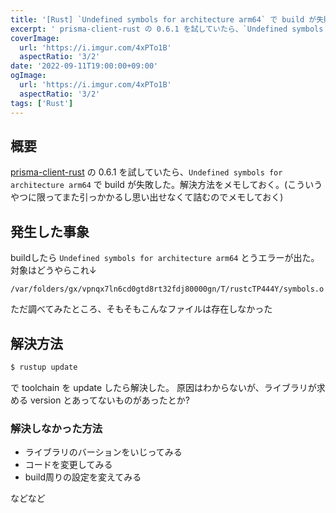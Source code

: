 ```yaml
---
title: '[Rust] `Undefined symbols for architecture arm64` で build が失敗したときにやったこと'
excerpt: ' prisma-client-rust の 0.6.1 を試していたら、`Undefined symbols for architecture arm64` で build が失敗した。解決方法をメモしておく。'
coverImage: 
  url: 'https://i.imgur.com/4xPTo1B'
  aspectRatio: '3/2'
date: '2022-09-11T19:00:00+09:00'
ogImage:
  url: 'https://i.imgur.com/4xPTo1B'
  aspectRatio: '3/2'
tags: ['Rust']
---
```

  
## 概要

 [prisma-client-rust](https://github.com/Brendonovich/prisma-client-rust) の 0.6.1 を試していたら、`Undefined symbols for architecture arm64` で build が失敗した。解決方法をメモしておく。(こういうやつに限ってまた引っかかるし思い出せなくて詰むのでメモしておく)

## 発生した事象


buildしたら `Undefined symbols for architecture arm64`  とうエラーが出た。
対象はどうやらこれ↓

```
/var/folders/gx/vpnqx7ln6cd0gtd8rt32fdj80000gn/T/rustcTP444Y/symbols.o
```

ただ調べてみたところ、そもそもこんなファイルは存在しなかった

## 解決方法

```bash
$ rustup update
```

で toolchain を update したら解決した。
原因はわからないが、ライブラリが求める version とあってないものがあったとか?

### 解決しなかった方法

- ライブラリのバーションをいじってみる
- コードを変更してみる
- build周りの設定を変えてみる

などなど
